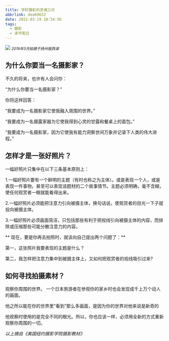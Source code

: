 ```yaml
---
title: 学好摄影的灵魂三问
abbrlink: dea69632
date: 2022-03-19 18:54:56
tags: 
  - 摄影
  - 读书笔记
---
```


![](https://tva1.sinaimg.cn/large/e6c9d24egy1h0feap202oj20sg0lcgmw.jpg)
<small>*2019年3月拍摄于扬州瘦西湖*</small>

## 为什么你要当一名摄影家？

不久的将来，也许有人会问你：

“为什么你要当一名摄影家？”

你将这样回答：

“我要成为一名摄影家它使我融入周围的世界。”

“我要成为一名摄露家器为它使我得到心灵的甘露和餐桌上的面包。”

“我要成为一名摄影家，因为它使我有能力洞察世间万象并记录下人类的伟大进程。”


## 怎样才是一张好照片？

一幅好照片只集中在以下三条基本原则上：

1.一幅好照片要有一个鲜明的主题（有时也称之为主体）。或是表现一个人，或是表现一件事物，甚至可以表现该题材的二个故事情节。主题必须明确，毫不含糊，使任何观赏者一眼就能看得出来。

2.一幅好照片必须能把注意力引向被摄主体，换句话说，使观货者的目光一下子就投向被摄主体。

3.一幅好照片必须画面简洁，只包括那些有利于把视线引向被摄主体的内容，而排除或压缩那些可能分散注意力的内容。

** 现在，要是你再去拍照时，就该向自己提出两个问题了：**

第一，这张照片我要表现的主题是什么？

第二，我怎样把注意力集中到被摄主体上，又如何把观赏者的视线吸引过来?

## 如何寻找拍摄素材？

观察你周围的世界。 一个日本旅游者在参观你的家乡时也会发现成千上万个动人的画面。

他之所以能在你的世界里“看到”那么多画面，是因为你的世界对他来说是新奇的

他观察时使用的是完全不同的眼光。所以，你也应该一样，必须用全新的方式重新观察你周围的一切。


*以上摘自《美国纽约摄影学院摄影教材》*
